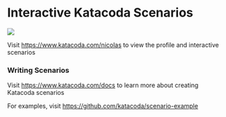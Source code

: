 # Interactive Katacoda Scenarios

[![](http://shields.katacoda.com/katacoda/nicolas/count.svg)](https://www.katacoda.com/nicolas "Get your profile on Katacoda.com")

Visit https://www.katacoda.com/nicolas to view the profile and interactive scenarios

### Writing Scenarios
Visit https://www.katacoda.com/docs to learn more about creating Katacoda scenarios

For examples, visit https://github.com/katacoda/scenario-example

